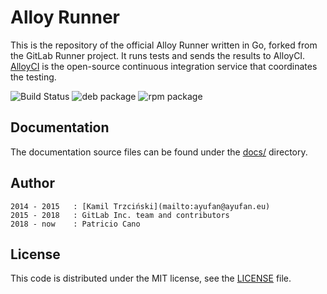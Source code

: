 # Alloy Runner

This is the repository of the official Alloy Runner written in Go, forked from the GitLab Runner project.
It runs tests and sends the results to AlloyCI.
[AlloyCI](https://alloy-ci.com) is the open-source
continuous integration service that coordinates the testing.

![Build Status](https://gitlab.com/AlloyCI/alloy-runner/badges/master/build.svg)
![deb package](https://img.shields.io/badge/deb-packagecloud.io-844fec.svg)
![rpm package](https://img.shields.io/badge/rpm-packagecloud.io-844fec.svg)

## Documentation

The documentation source files can be found under the [docs/](docs/) directory. 

## Author

```
2014 - 2015   : [Kamil Trzciński](mailto:ayufan@ayufan.eu)
2015 - 2018   : GitLab Inc. team and contributors
2018 - now    : Patricio Cano
```

## License

This code is distributed under the MIT license, see the [LICENSE](LICENSE) file.

